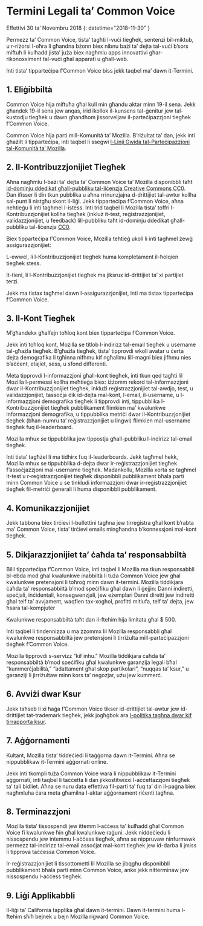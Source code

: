 # Termini Legali ta’ Common Voice

Effettivi 30 ta’ Novembru 2018 {: datetime="2018-11-30" }

Permezz ta’ Common Voice, tista’ tagħti l-vuċi tiegħek, sentenzi bil-miktub, u r-riżorsi l-oħra li għandna bżonn biex nibnu bażi ta’ dejta tal-vuċi b’sors miftuħ li kulħadd jista’ juża biex nagħmlu apps innovattivi għar-rikonoxximent tal-vuċi għal apparati u għall-web.

Inti tista’ tipparteċipa f’Common Voice biss jekk taqbel ma’ dawn it-Termini.

## 1. Eliġibbiltà
Common Voice hija miftuħa għal kull min għandu aktar minn 19-il sena. Jekk għandek 19-il sena jew anqas, irid ikollok il-kunsens tal-ġenitur jew tal-kustodju tiegħek u dawn għandhom jissorveljaw il-parteċipazzjoni tiegħek f’Common Voice.

Common Voice hija parti mill-Komunità ta’ Mozilla. B’riżultat ta’ dan, jekk inti għażilt li tipparteċipa, inti taqbel li ssegwi [l-Linji Gwida tal-Parteċipazzjoni tal-Komunità ta’ Mozilla](https://www.mozilla.org/en-US/about/governance/policies/participation/).

## 2. Il-Kontribuzzjonijiet Tiegħek 
Aħna nagħmlu l-bażi ta’ dejta ta’ Common Voice ta’ Mozilla disponibbli taħt [id-dominju ddedikat għall-pubbliku tal-liċenzja Creative Commons CC0](https://creativecommons.org/publicdomain/zero/1.0/). Dan ifisser li din tkun pubblika u aħna rrinunzjajna d-drittijiet tal-awtur kollha sal-punt li nistgħu skont il-liġi. Jekk tipparteċipa f’Common Voice, aħna neħtieġu li inti tagħmel l-istess. Inti trid taqbel li Mozilla tista’ toffri l-Kontribuzzjonijiet kollha tiegħek (inkluż it-test, reġistrazzjonijiet, validazzjonijiet, u feedback) lill-pubbliku taħt id-dominju ddedikat għall-pubbliku tal-liċenzja [CC0](https://creativecommons.org/publicdomain/zero/1.0/).

Biex tipparteċipa f’Common Voice, Mozilla teħtieġ ukoll li inti tagħmel żewġ assigurazzjonijiet:

L-ewwel, li l-Kontribuzzjonijiet tiegħek huma kompletament il-ħolqien tiegħek stess.

It-tieni, li l-Kontribuzzjonijiet tiegħek ma jiksrux id-drittijiet ta’ xi partijiet terzi. 

Jekk ma tistax tagħmel dawn l-assigurazzjonijiet, inti ma tistax tipparteċipa f’Common Voice. 

## 3. Il-Kont Tiegħek
M’għandekx għalfejn toħloq kont biex tipparteċipa f’Common Voice. 

Jekk inti toħloq kont, Mozilla se titlob l-indirizz tal-email tiegħek u username tal-għażla tiegħek. B’għażla tiegħek, tista’ tipprovdi wkoll avatar u ċerta dejta demografika li tgħinna nifhmu kif ngħallmu lill-magni biex jifhmu nies b’aċċent, etajiet, sess, u sfond differenti.

Meta tipprovdi l-informazzjoni għall-kont tiegħek, inti tkun qed tagħti lil Mozilla l-permessi kollha meħtieġa biex: 
iżżomm rekord tal-informazzjoni dwar il-Kontribuzzjonijiet tiegħek, inklużi reġistrazzjonijiet tal-awdjo, test, u validazzjonijiet, 
tassoċja dik id-dejta mal-kont, l-email, il-username, u l-informazzjoni demografika tiegħek li tipprovdi inti,
tippubblika l-Kontribuzzjonijiet tiegħek pubblikament flimkien ma’ kwalunkwe informazzjoni demografika, u
tippubblika metriċi dwar il-Kontribuzzjonijiet tiegħek (bħan-numru ta’ reġistrazzjonijiet u lingwi) flimkien mal-username tiegħek fuq il-leaderboard.

Mozilla mhux se tippubblika jew tippostja għall-pubbliku l-indirizz tal-email tiegħek.

Inti tista’ tagħżel li ma tidhirx fuq il-leaderboards. Jekk tagħmel hekk, Mozilla mhux se tippubblika d-dejta dwar ir-reġistrazzjonijiet tiegħek f’assoċjazzjoni mal-username tiegħek. Madankollu, Mozilla xorta se tagħmel it-test u r-reġistrazzjonijiet tiegħek disponibbli pubblikament bħala parti minn Common Voice u se tinkludi informazzjoni dwar ir-reġistrazzjonijiet tiegħek fil-metriċi ġenerali li huma disponibbli pubblikament.

## 4. Komunikazzjonijiet
Jekk tabbona biex tirċievi l-bullettini tagħna jew tirreġistra għal kont b’rabta ma’ Common Voice, tista’ tirċievi emails mingħandna b’konnessjoni mal-kont tiegħek. 

## 5. Dikjarazzjonijiet ta’ ċaħda ta’ responsabbiltà

Billi tipparteċipa f’Common Voice, inti taqbel li Mozilla ma tkun responsabbli bl-ebda mod għal kwalunkwe inabbiltà li tuża Common Voice jew għal kwalunkwe pretensjoni li toħroġ minn dawn it-termini. Mozilla tiddikjara ċaħda ta’ responsabbiltà b’mod speċifiku għal dawn li ġejjin:
Danni indiretti, speċjali, inċidentali, konsegwenzjali, jew eżemplari
Danni diretti jew indiretti għal telf ta’ avvjament, waqfien tax-xogħol, profitti mitlufa, telf ta’ dejta, jew ħsara tal-kompjuter

Kwalunkwe responsabbiltà taħt dan il-ftehim hija limitata għal $ 500.

Inti taqbel li tindennizza u ma żżommx lil Mozilla responsabbli għal kwalunkwe responsabbiltà jew pretensjoni li tirriżulta mill-parteċipazzjoni tiegħek f’Common Voice.

Mozilla tipprovdi s-servizz “kif inhu.” Mozilla tiddikjara ċaħda ta’ responsabbiltà b’mod speċifiku għal kwalunkwe garanzija legali bħal “kummerċjabilità,” “adattament għal skop partikolari”, “nuqqas ta’ ksur,” u garanziji li jirriżultaw minn kors ta’ negozjar, użu jew kummerċ. 

## 6. Avviżi dwar Ksur
Jekk taħseb li xi ħaġa f’Common Voice tikser id-drittijiet tal-awtur jew id-drittijiet tat-trademark tiegħek, jekk jogħġbok ara [l-politika tagħna dwar kif tirrapporta ksur](https://www.mozilla.org/about/legal/report-infringement/).

## 7. Aġġornamenti
Kultant, Mozilla tista’ tiddeċiedi li taġġorna dawn it-Termini. Aħna se nippubblikaw it-Termini aġġornati online. 

Jekk inti tkompli tuża Common Voice wara li nippubblikaw it-Termini aġġornati, inti taqbel li taċċetta li dan jikkostitwixxi l-aċċettazzjoni tiegħek ta’ tali bidliet. Aħna se nuru data effettiva fil-parti ta’ fuq ta’ din il-paġna biex nagħmluha ċara meta għamilna l-aktar aġġornament riċenti tagħna. 

## 8. Terminazzjoni
Mozilla tista’ tissospendi jew ittemm l-aċċess ta’ kulħadd għal Common Voice fi kwalunkwe ħin għal kwalunkwe raġuni. Jekk niddeċiedu li nissospendu jew intemmu l-aċċess tiegħek, aħna se nippruvaw ninfurmawk permezz tal-indirizz tal-email assoċjat mal-kont tiegħek jew id-darba li jmiss li tipprova taċċessa Common Voice. 

Ir-reġistrazzjonijiet li tissottometti lil Mozilla se jibqgħu disponibbli pubblikament bħala parti minn Common Voice, anke jekk nitterminaw jew nissospendu l-aċċess tiegħek.

## 9. Liġi Applikabbli
Il-liġi ta’ California tapplika għal dawn it-termini. Dawn it-termini huma l-ftehim sħiħ bejnek u bejn Mozilla rigward Common Voice.
